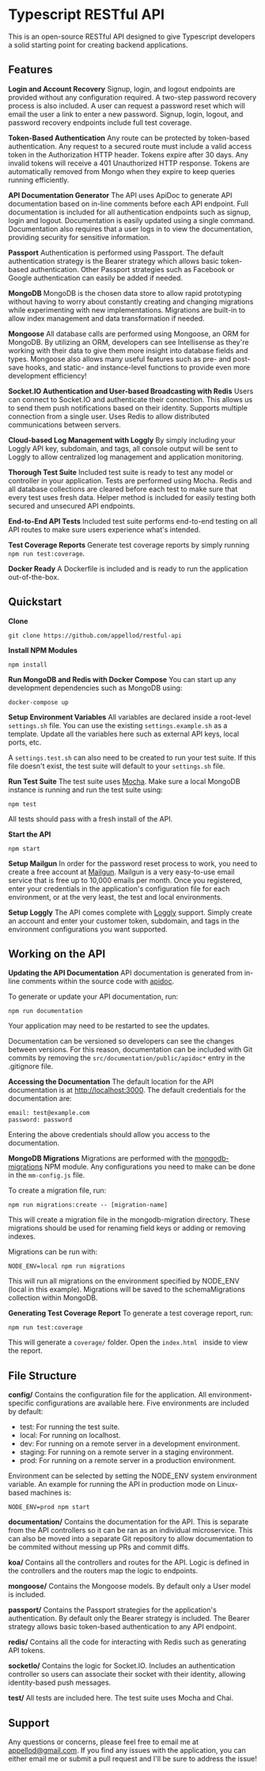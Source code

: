 # Typescript RESTful API
This is an open-source RESTful API designed to give Typescript developers a solid
starting point for creating backend applications.

## Features

**Login and Account Recovery**
Signup, login, and logout endpoints are provided without any configuration required.
A two-step password recovery process is also included. A user can request a password
reset which will email the user a link to enter a new password. Signup, login,
logout, and password recovery endpoints include full test coverage.

**Token-Based Authentication**
Any route can be protected by token-based authentication. Any request to a
secured route must include a valid access token in the Authorization HTTP
header. Tokens expire after 30 days. Any invalid tokens will receive a 401 Unauthorized
HTTP response. Tokens are automatically removed from Mongo when they expire to keep queries
running efficiently.

**API Documentation Generator**
The API uses ApiDoc to generate API documentation based on in-line comments
before each API endpoint. Full documentation is included for all authentication
endpoints such as signup, login and logout. Documentation is easily updated
using a single command. Documentation also requires that a user logs in to
view the documentation, providing security for sensitive information.

**Passport**
Authentication is performed using Passport. The default authentication strategy
is the Bearer strategy which allows basic token-based authentication. Other
Passport strategies such as Facebook or Google authentication can easily be
added if needed.

**MongoDB**
MongoDB is the chosen data store to allow rapid prototyping without having to worry about constantly
creating and changing migrations while experimenting with new implementations. Migrations are built-in
to allow index management and data transformation if needed.

**Mongoose**
All database calls are performed using Mongoose, an ORM for MongoDB. By utilizing an ORM,
developers can see Intellisense as they're working with their data to give them more insight
into database fields and types. Mongoose also allows many useful features such as pre- and post-save
hooks, and static- and instance-level functions to provide even more development efficiency!

**Socket.IO Authentication and User-based Broadcasting with Redis**
Users can connect to Socket.IO and authenticate their connection. This allows us to send
them push notifications based on their identity. Supports multiple connection from a single user.
Uses Redis to allow distributed communications between servers.

**Cloud-based Log Management with Loggly**
By simply including your Loggly API key, subdomain, and tags, all console output will be sent to
Loggly to allow centralized log management and application monitoring.

**Thorough Test Suite**
Included test suite is ready to test any model or controller in your application.
Tests are performed using Mocha. Redis and all database collections are cleared before
each test to make sure that every test uses fresh data. Helper method is
included for easily testing both secured and unsecured API endpoints.

**End-to-End API Tests**
Included test suite performs end-to-end testing on all API routes to make sure users
experience what's intended.

**Test Coverage Reports**
Generate test coverage reports by simply running `npm run test:coverage`.

**Docker Ready**
A Dockerfile is included and is ready to run the application out-of-the-box.


## Quickstart

**Clone**
```
git clone https://github.com/appellod/restful-api
```

**Install NPM Modules**
```
npm install
```

**Run MongoDB and Redis with Docker Compose**
You can start up any development dependencies such as MongoDB using:
```
docker-compose up
```

**Setup Environment Variables**
All variables are declared inside a root-level `settings.sh` file. You can use the existing `settings.example.sh`
as a template. Update all the variables here such as external API keys, local ports, etc.

A `settings.test.sh` can also need to be created to run your test suite. If this file doesn't exist, the test suite
will default to your `settings.sh` file.

**Run Test Suite**
The test suite uses [Mocha](https://mochajs.org/). Make sure a local MongoDB instance is running and run
the test suite using:
```
npm test
```
All tests should pass with a fresh install of the API.

**Start the API**
```
npm start
```

**Setup Mailgun**
In order for the password reset process to work, you need to create a free
account at [Mailgun](https://www.mailgun.com/). Mailgun is a very easy-to-use
email service that is free up to 10,000 emails per month. Once you registered,
enter your credentials in the application's configuration file for each
environment, or at the very least, the test and local environments.

**Setup Loggly**
The API comes complete with [Loggly](https://www.loggly.com) support. Simply create an account and enter your
customer token, subdomain, and tags in the environment configurations you want supported.

## Working on the API

**Updating the API Documentation**
API documentation is generated from in-line comments within the source code with [apidoc](http://apidocjs.com/).

To generate or update your API documentation, run:
```
npm run documentation
```
Your application may need to be restarted to see the updates.

Documentation can be versioned so developers can see the changes between versions. For this reason,
documentation can be included with Git commits by removing the `src/documentation/public/apidoc*` entry in the
.gitignore file.

**Accessing the Documentation**
The default location for the API documentation is at
[http://localhost:3000](http://localhost:3000). The default credentials for the
documentation are:
```
email: test@example.com
password: password
```
Entering the above credentials should allow you access to the documentation.

**MongoDB Migrations**
Migrations are performed with the [mongodb-migrations](https://github.com/emirotin/mongodb-migrations) NPM module.
Any configurations you need to make can be done in the `mm-config.js` file.

To create a migration file, run:
```
npm run migrations:create -- [migration-name]
```
This will create a migration file in the mongodb-migration directory. These migrations should be used for renaming
field keys or adding or removing indexes.

Migrations can be run with:
```
NODE_ENV=local npm run migrations
```
This will run all migrations on the environment specified by NODE_ENV (local in this example). Migrations will be saved
to the schemaMigrations collection within MongoDB.

**Generating Test Coverage Report**
To generate a test coverage report, run:
```
npm run test:coverage
```
This will generate a `coverage/` folder. Open the `index.html ` inside to view the report.

## File Structure

**config/**
Contains the configuration file for the application. All environment-specific
configurations are available here. Five environments are included by default:
* test: For running the test suite.
* local: For running on localhost.
* dev: For running on a remote server in a development environment.
* staging: For running on a remote server in a staging environment.
* prod: For running on a remote server in a production environment.

Environment can be selected by setting the NODE_ENV system environment variable.
An example for running the API in production mode on Linux-based machines is:
```
NODE_ENV=prod npm start
```

**documentation/**
Contains the documentation for the API. This is separate from the API controllers so it can be ran as an individual
microservice. This can also be moved into a separate Git repository to allow documentation to be commited without messing
up PRs and commit diffs.

**koa/**
Contains all the controllers and routes for the API. Logic is defined in the controllers and the routers map the logic
to endpoints.

**mongoose/**
Contains the Mongoose models. By default only a User model is included.

**passport/**
Contains the Passport strategies for the application's authentication.
By default only the Bearer strategy is included. The Bearer strategy allows
basic token-based authentication to any API endpoint.

**redis/**
Contains all the code for interacting with Redis such as generating API tokens.

**socketIo/**
Contains the logic for Socket.IO. Includes an authentication controller so users
can associate their socket with their identity, allowing identity-based push messages.

**test/**
All tests are included here. The test suite uses Mocha and Chai.

## Support
Any questions or concerns, please feel free to email me at appellod@gmail.com.
If you find any issues with the application, you can either email me or submit
a pull request and I'll be sure to address the issue!
